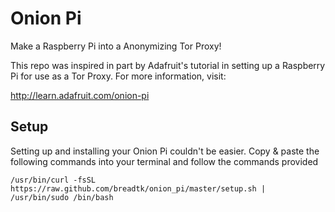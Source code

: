 Onion Pi
========

Make a Raspberry Pi into a Anonymizing Tor Proxy! 

This repo was inspired in part by Adafruit's tutorial in setting up a Raspberry
Pi for use as a Tor Proxy. For more information, visit:

http://learn.adafruit.com/onion-pi

Setup
-----
Setting up and installing your Onion Pi couldn't be easier. Copy & paste the following
commands into your terminal and follow the commands provided

    /usr/bin/curl -fsSL https://raw.github.com/breadtk/onion_pi/master/setup.sh | /usr/bin/sudo /bin/bash

